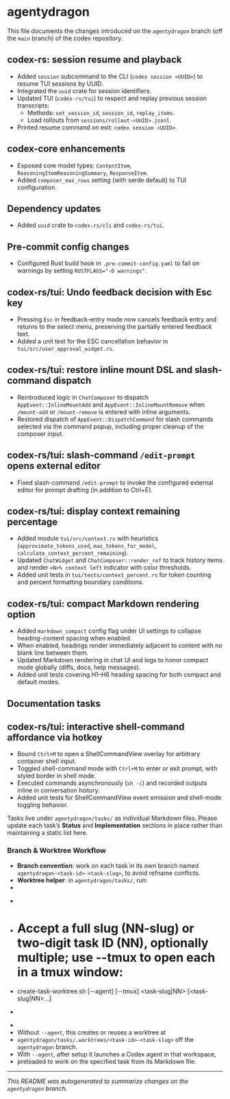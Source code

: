 # agentydragon

This file documents the changes introduced on the `agentydragon` branch
(off the `main` branch) of the codex repository.

## codex-rs: session resume and playback
- Added `session` subcommand to the CLI (`codex session <UUID>`) to resume TUI sessions by UUID.
- Integrated the `uuid` crate for session identifiers.
- Updated TUI (`codex-rs/tui`) to respect and replay previous session transcripts:
  - Methods: `set_session_id`, `session_id`, `replay_items`.
  - Load rollouts from `sessions/rollout-<UUID>.jsonl`.
- Printed resume command on exit: `codex session <UUID>`.

## codex-core enhancements
- Exposed core model types: `ContentItem`, `ReasoningItemReasoningSummary`, `ResponseItem`.
- Added `composer_max_rows` setting (with serde default) to TUI configuration.

## Dependency updates
- Added `uuid` crate to `codex-rs/cli` and `codex-rs/tui`.

## Pre-commit config changes
- Configured Rust build hook in `.pre-commit-config.yaml` to fail on warnings by setting `RUSTFLAGS="-D warnings"`.

## codex-rs/tui: Undo feedback decision with Esc key
- Pressing `Esc` in feedback-entry mode now cancels feedback entry and returns to the select menu, preserving the partially entered feedback text.
- Added a unit test for the ESC cancellation behavior in `tui/src/user_approval_widget.rs`.

## codex-rs/tui: restore inline mount DSL and slash-command dispatch
- Reintroduced logic in `ChatComposer` to dispatch `AppEvent::InlineMountAdd` and `AppEvent::InlineMountRemove` when `/mount-add` or `/mount-remove` is entered with inline arguments.
- Restored dispatch of `AppEvent::DispatchCommand` for slash commands selected via the command popup, including proper cleanup of the composer input.

## codex-rs/tui: slash-command `/edit-prompt` opens external editor
- Fixed slash-command `/edit-prompt` to invoke the configured external editor for prompt drafting (in addition to Ctrl+E).

## codex-rs/tui: display context remaining percentage
  - Added module `tui/src/context.rs` with heuristics (`approximate_tokens_used`, `max_tokens_for_model`, `calculate_context_percent_remaining`).
  - Updated `ChatWidget` and `ChatComposer::render_ref` to track history items and render `<N>% context left` indicator with color thresholds.
  - Added unit tests in `tui/tests/context_percent.rs` for token counting and percent formatting boundary conditions.

## codex-rs/tui: compact Markdown rendering option
  - Added `markdown_compact` config flag under UI settings to collapse heading-content spacing when enabled.
  - When enabled, headings render immediately adjacent to content with no blank line between them.
  - Updated Markdown rendering in chat UI and logs to honor compact mode globally (diffs, docs, help messages).
  - Added unit tests covering H1–H6 heading spacing for both compact and default modes.

## Documentation tasks

## codex-rs/tui: interactive shell-command affordance via hotkey
- Bound `Ctrl+M` to open a ShellCommandView overlay for arbitrary container shell input.
- Toggled shell-command mode with `Ctrl+M` to enter or exit prompt, with styled border in shell mode.
- Executed commands asynchronously (`sh -c`) and recorded outputs inline in conversation history.
- Added unit tests for ShellCommandView event emission and shell-mode toggling behavior.

Tasks live under `agentydragon/tasks/` as individual Markdown files. Please update each task’s **Status** and **Implementation** sections in place rather than maintaining a static list here.

### Branch & Worktree Workflow

- **Branch convention**: work on each task in its own branch named `agentydragon-<task-id>-<task-slug>`, to avoid refname conflicts.
- **Worktree helper**: in `agentydragon/tasks/`, run:
-
-   ```sh
-   # Accept a full slug (NN-slug) or two-digit task ID (NN), optionally multiple; use --tmux to open each in a tmux window:
-   create-task-worktree.sh [--agent] [--tmux] <task-slug|NN> [<task-slug|NN>...]
-   ```
-
-  Without `--agent`, this creates or reuses a worktree at
-  `agentydragon/tasks/.worktrees/<task-id>-<task-slug>` off the `agentydragon` branch.
-  With `--agent`, after setup it launches a Codex agent in that workspace,
  -  preloaded to work on the specified task from its Markdown file.

---

*This README was autogenerated to summarize changes on the `agentydragon` branch.*
